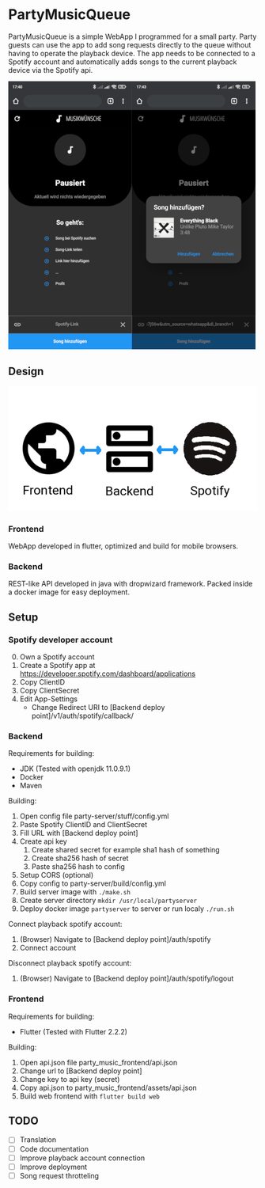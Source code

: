 # PartyMusicQueue
PartyMusicQueue is a simple WebApp I programmed for a small party. Party guests can use the app to add song requests directly to the queue without having to operate the playback device. The app needs to be connected to a Spotify account and automatically adds songs to the current playback device via the Spotify api.

![Screenshots](artwork/screenshots.png)

## Design

![Diagram](artwork/diagram.png)

### Frontend
WebApp developed in flutter, optimized and build for mobile browsers.

### Backend
REST-like API developed in java with dropwizard framework. Packed inside a docker image for easy deployment.

## Setup
### Spotify developer account
0. Own a Spotify account
1. Create a Spotify app at https://developer.spotify.com/dashboard/applications
2. Copy ClientID
3. Copy ClientSecret
4. Edit App-Settings
    - Change Redirect URI to [Backend deploy point]/v1/auth/spotify/callback/

### Backend
Requirements for building:
- JDK (Tested with openjdk 11.0.9.1)
- Docker
- Maven

Building:
1. Open config file party-server/stuff/config.yml
2. Paste Spotify ClientID and ClientSecret
3. Fill URL with [Backend deploy point]
4. Create api key
    1. Create shared secret for example sha1 hash of something
    2. Create sha256 hash of secret
    3. Paste sha256 hash to config
5. Setup CORS (optional)
6. Copy config to party-server/build/config.yml
7. Build server image with ``./make.sh``
8. Create server directory  ``mkdir /usr/local/partyserver``
9. Deploy docker image ``partyserver`` to server or run localy ``./run.sh``

Connect playback spotify account:
1. (Browser) Navigate to [Backend deploy point]/auth/spotify
2. Connect account

Disconnect playback spotify account:
1. (Browser) Navigate to [Backend deploy point]/auth/spotify/logout

### Frontend
Requirements for building:
- Flutter (Tested with Flutter 2.2.2)

Building:
1. Open api.json file party_music_frontend/api.json
2. Change url to [Backend deploy point]
3. Change key to api key (secret)
4. Copy api.json to party_music_frontend/assets/api.json
5. Build web frontend with ``flutter build web``

## TODO
- [ ] Translation
- [ ] Code documentation
- [ ] Improve playback account connection
- [ ] Improve deployment
- [ ] Song request throtteling
